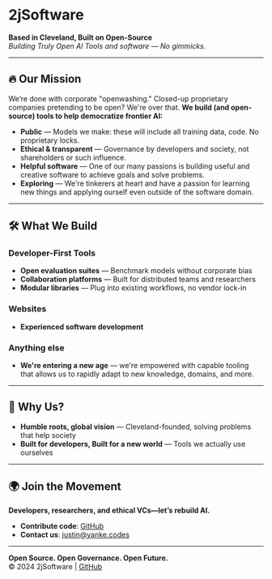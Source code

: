 # 2jSoftware  
**Based in Cleveland, Built on Open-Source**  
*Building Truly Open AI Tools and software — No gimmicks.*

---

## 🔥 Our Mission  
We’re done with corporate "openwashing." Closed-up proprietary companies pretending to be open? We're over that. 
**We build (and open-source) tools to help democratize frontier AI:**
- **Public** — Models we make: these will include all training data, code. No proprietary locks.
- **Ethical & transparent** — Governance by developers and society, not shareholders or such influence.
- **Helpful software** — One of our many passions is building useful and creative software to achieve goals and solve problems.
- **Exploring** — We're tinkerers at heart and have a passion for learning new things and applying ourself even outside of the software domain.

---

## 🛠 What We Build  

### Developer-First Tools  
- **Open evaluation suites** — Benchmark models without corporate bias  
- **Collaboration platforms** — Built for distributed teams and researchers  
- **Modular libraries** — Plug into existing workflows, no vendor lock-in

### Websites
- **Experienced software development**

### Anything else
- **We're entering a new age** — we're empowered with capable tooling that allows us to rapidly adapt to new knowledge, domains, and more.

---

## 🤝 Why Us?  

- **Humble roots, global vision** — Cleveland-founded, solving problems that help society
- **Built for developers, Built for a new world** — Tools we actually use ourselves  

---

## 🌍 Join the Movement  

**Developers, researchers, and ethical VCs—let’s rebuild AI.**  

- **Contribute code**: [GitHub](https://github.com/2jsoftware)
- **Contact us**: justin@yanke.codes

---

**Open Source. Open Governance. Open Future.**  
© 2024 2jSoftware | [GitHub](https://github.com/2jsoftware)  
